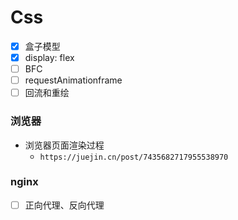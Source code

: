 # Css

- [x] 盒子模型
- [x] display: flex
- [ ] BFC
- [ ] requestAnimationframe
- [ ] 回流和重绘

### 浏览器

- 浏览器页面渲染过程
  - `https://juejin.cn/post/7435682717955538970`

### nginx

- [ ] 正向代理、反向代理
